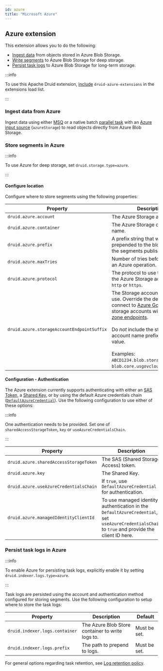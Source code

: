 ```yaml
---
id: azure
title: "Microsoft Azure"
---
```


<!--
  ~ Licensed to the Apache Software Foundation (ASF) under one
  ~ or more contributor license agreements.  See the NOTICE file
  ~ distributed with this work for additional information
  ~ regarding copyright ownership.  The ASF licenses this file
  ~ to you under the Apache License, Version 2.0 (the
  ~ "License"); you may not use this file except in compliance
  ~ with the License.  You may obtain a copy of the License at
  ~
  ~   http://www.apache.org/licenses/LICENSE-2.0
  ~
  ~ Unless required by applicable law or agreed to in writing,
  ~ software distributed under the License is distributed on an
  ~ "AS IS" BASIS, WITHOUT WARRANTIES OR CONDITIONS OF ANY
  ~ KIND, either express or implied.  See the License for the
  ~ specific language governing permissions and limitations
  ~ under the License.
  -->

## Azure extension

This extension allows you to do the following:

* [Ingest data](#ingest-data-from-azure) from objects stored in Azure Blob Storage.
* [Write segments](#store-segments-in-azure) to Azure Blob Storage for deep storage.
* [Persist task logs](#persist-task-logs-in-azure) to Azure Blob Storage for long-term storage.

:::info

To use this Apache Druid extension, [include](../../configuration/extensions.md#loading-extensions) `druid-azure-extensions` in the extensions load list.

:::

### Ingest data from Azure

Ingest data using either [MSQ](../../multi-stage-query/index.md) or a native batch [parallel task](../../ingestion/native-batch.md) with an [Azure input source](../../ingestion/input-sources.md#azure-input-source) (`azureStorage`) to read objects directly from Azure Blob Storage.

### Store segments in Azure

:::info

To use Azure for deep storage, set `druid.storage.type=azure`.

:::

#### Configure location

Configure where to store segments using the following properties:

| Property | Description | Default |
|---|---|---|
| `druid.azure.account` | The Azure Storage account name. | Must be set. |
| `druid.azure.container` | The Azure Storage container name. | Must be set. |
| `druid.azure.prefix` | A prefix string that will be prepended to the blob names for the segments published. | "" |
| `druid.azure.maxTries` | Number of tries before canceling an Azure operation. | 3 |
| `druid.azure.protocol` | The protocol to use to connect to the Azure Storage account. Either `http` or `https`. | `https` |
| `druid.azure.storageAccountEndpointSuffix` | The Storage account endpoint to use. Override the default value to connect to [Azure Government](https://learn.microsoft.com/en-us/azure/azure-government/documentation-government-get-started-connect-to-storage#getting-started-with-storage-api) or storage accounts with [Azure DNS zone endpoints](https://learn.microsoft.com/en-us/azure/storage/common/storage-account-overview#azure-dns-zone-endpoints-preview).<br/><br/>Do _not_ include the storage account name prefix in this config value.<br/><br/>Examples: `ABCD1234.blob.storage.azure.net`, `blob.core.usgovcloudapi.net`. | `blob.core.windows.net` |

#### Configuration - Authentication

The Azure extension currently supports authenticating with either an [SAS Token](https://learn.microsoft.com/en-us/azure/storage/common/storage-sas-overview), a [Shared Key](https://learn.microsoft.com/en-us/rest/api/storageservices/authorize-with-shared-key), or by using the default Azure credentials chain ([`DefaultAzureCredential`](https://learn.microsoft.com/en-us/java/api/overview/azure/identity-readme#defaultazurecredential)). Use the following configuration to use either of these options:

:::info

One authentication needs to be provided. Set one of `sharedAccessStorageToken`, `key` or `useAzureCredentialsChain`.

:::

| Property | Description | Default |
|---|---|---|
| `druid.azure.sharedAccessStorageToken` | The SAS (Shared Storage Access) token. |  |
| `druid.azure.key` | The Shared Key. |  |
| `druid.azure.useAzureCredentialsChain` | If `true`, use `DefaultAzureCredential` for authentication. | `false` |
| `druid.azure.managedIdentityClientId` | To use managed identity authentication in the `DefaultAzureCredential`, set `useAzureCredentialsChain` to `true` and provide the client ID here. |  |

### Persist task logs in Azure

:::info

To enable Azure for persisting task logs, explicitly enable it by setting `druid.indexer.logs.type=azure`.

:::

Task logs are persisted using the account and authentication method configured for storing segments. Use the following configuration to setup where to store the task logs:

| Property | Description | Default |
|---|---|---|
| `druid.indexer.logs.container` | The Azure Blob Store container to write logs to. | Must be set. |
| `druid.indexer.logs.prefix` | The path to prepend to logs. | Must be set. |

For general options regarding task retention, see [Log retention policy](../../configuration/index.md#log-retention-policy).

